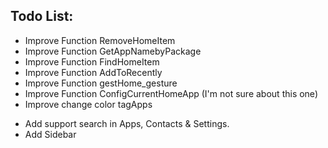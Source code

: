 
Todo List:
-----
* Improve Function RemoveHomeItem
* Improve Function GetAppNamebyPackage
* Improve Function FindHomeItem
* Improve Function AddToRecently
* Improve Function gestHome_gesture
* Improve Function ConfigCurrentHomeApp (I'm not sure about this one)
* Improve change color tagApps
+ Add support search in Apps, Contacts & Settings.
+ Add Sidebar
